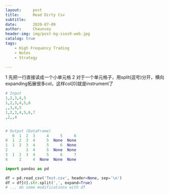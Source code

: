 ```yaml
---
layout:     post
title:      Read Dirty Csv
subtitle:   
date:       2020-07-09
author:     Chauncey
header-img: img/post-bg-isos9-web.jpg
catalog: true
tags:
    - High Frequency Trading
    - Notes
    - Strategy

---
```






1 先把一行直接读成一个小单元格
2 对于一个单元格子，用split(逗号)分开，横向expanding拓展很多col，这样col[0]就是instrument了



```python
# Input
1,2,3,4,5
1,2,3,4,5,6
,,3,4,5
1,2,3,4,5,6,7
,2,,4


# Output (DataFrame)
   0  1  2  3     4     5     6
0  1  2  3  4     5  None  None
1  1  2  3  4     5     6  None
2        3  4     5  None  None
3  1  2  3  4     5     6     7
4     2     4  None  None  None
```



```python
import pandas as pd

df = pd.read_csv('Test.csv', header=None, sep='\n')
df = df[0].str.split(',', expand=True)
# ... do some modifications with df
```

